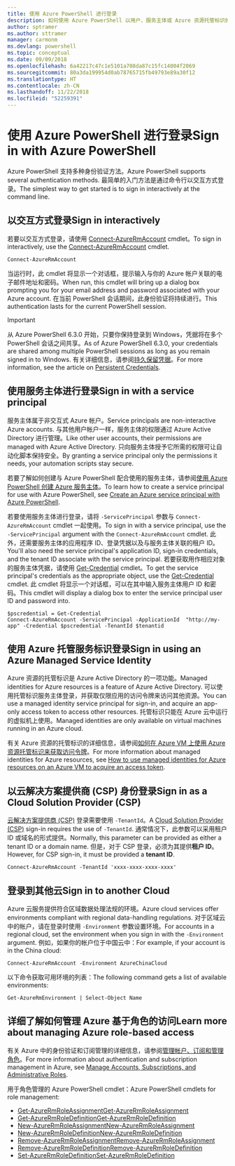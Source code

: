 ```yaml
---
title: 使用 Azure PowerShell 进行登录
description: 如何使用 Azure PowerShell 以用户、服务主体或 Azure 资源托管标识的形式登录。
author: sptramer
ms.author: sttramer
manager: carmonm
ms.devlang: powershell
ms.topic: conceptual
ms.date: 09/09/2018
ms.openlocfilehash: 6a42217c47c1e5101a708da87c15fc14004f2069
ms.sourcegitcommit: 80a3da199954d0ab78765715fb49793e89a30f12
ms.translationtype: HT
ms.contentlocale: zh-CN
ms.lasthandoff: 11/22/2018
ms.locfileid: "52259391"
---
```

# <a name="sign-in-with-azure-powershell"></a><span data-ttu-id="f57d7-103">使用 Azure PowerShell 进行登录</span><span class="sxs-lookup"><span data-stu-id="f57d7-103">Sign in with Azure PowerShell</span></span>

<span data-ttu-id="f57d7-104">Azure PowerShell 支持多种身份验证方法。</span><span class="sxs-lookup"><span data-stu-id="f57d7-104">Azure PowerShell supports several authentication methods.</span></span> <span data-ttu-id="f57d7-105">最简单的入门方法是通过命令行以交互方式登录。</span><span class="sxs-lookup"><span data-stu-id="f57d7-105">The simplest way to get started is to sign in interactively at the command line.</span></span>

## <a name="sign-in-interactively"></a><span data-ttu-id="f57d7-106">以交互方式登录</span><span class="sxs-lookup"><span data-stu-id="f57d7-106">Sign in interactively</span></span>

<span data-ttu-id="f57d7-107">若要以交互方式登录，请使用 [Connect-AzureRmAccount](/powershell/module/azurerm.profile/connect-azurermaccount) cmdlet。</span><span class="sxs-lookup"><span data-stu-id="f57d7-107">To sign in interactively, use the [Connect-AzureRmAccount](/powershell/module/azurerm.profile/connect-azurermaccount) cmdlet.</span></span>

```azurepowershell-interactive
Connect-AzureRmAccount
```

<span data-ttu-id="f57d7-108">当运行时，此 cmdlet 将显示一个对话框，提示输入与你的 Azure 帐户关联的电子邮件地址和密码。</span><span class="sxs-lookup"><span data-stu-id="f57d7-108">When run, this cmdlet will bring up a dialog box prompting you for your email address and password associated with your Azure account.</span></span> <span data-ttu-id="f57d7-109">在当前 PowerShell 会话期间，此身份验证将持续进行。</span><span class="sxs-lookup"><span data-stu-id="f57d7-109">This authentication lasts for the current PowerShell session.</span></span>

> [!IMPORTANT]
> <span data-ttu-id="f57d7-110">从 Azure PowerShell 6.3.0 开始，只要你保持登录到 Windows，凭据将在多个 PowerShell 会话之间共享。</span><span class="sxs-lookup"><span data-stu-id="f57d7-110">As of Azure PowerShell 6.3.0, your credentials are shared among multiple PowerShell sessions as long as you remain signed in to Windows.</span></span> <span data-ttu-id="f57d7-111">有关详细信息，请参阅[持久保留凭据](context-persistence.md)。</span><span class="sxs-lookup"><span data-stu-id="f57d7-111">For more information, see the article on [Persistent Credentials](context-persistence.md).</span></span>

## <a name="sign-in-with-a-service-principal"></a><span data-ttu-id="f57d7-112">使用服务主体进行登录</span><span class="sxs-lookup"><span data-stu-id="f57d7-112">Sign in with a service principal</span></span>

<span data-ttu-id="f57d7-113">服务主体属于非交互式 Azure 帐户。</span><span class="sxs-lookup"><span data-stu-id="f57d7-113">Service principals are non-interactive Azure accounts.</span></span> <span data-ttu-id="f57d7-114">与其他用户帐户一样，服务主体的权限通过 Azure Active Directory 进行管理。</span><span class="sxs-lookup"><span data-stu-id="f57d7-114">Like other user accounts, their permissions are managed with Azure Active Directory.</span></span> <span data-ttu-id="f57d7-115">只向服务主体授予它所需的权限可让自动化脚本保持安全。</span><span class="sxs-lookup"><span data-stu-id="f57d7-115">By granting a service principal only the permissions it needs, your automation scripts stay secure.</span></span>

<span data-ttu-id="f57d7-116">若要了解如何创建与 Azure PowerShell 配合使用的服务主体，请参阅[使用 Azure PowerShell 创建 Azure 服务主体](create-azure-service-principal-azureps.md)。</span><span class="sxs-lookup"><span data-stu-id="f57d7-116">To learn how to create a service principal for use with Azure PowerShell, see [Create an Azure service principal with Azure PowerShell](create-azure-service-principal-azureps.md).</span></span>

<span data-ttu-id="f57d7-117">若要使用服务主体进行登录，请将 `-ServicePrincipal` 参数与 `Connect-AzureRmAccount` cmdlet 一起使用。</span><span class="sxs-lookup"><span data-stu-id="f57d7-117">To sign in with a service principal, use the `-ServicePrincipal` argument with the `Connect-AzureRmAccount` cmdlet.</span></span> <span data-ttu-id="f57d7-118">此外，还需要服务主体的应用程序 ID、登录凭据以及与服务主体关联的租户 ID。</span><span class="sxs-lookup"><span data-stu-id="f57d7-118">You'll also need the service principal's application ID, sign-in credentials, and the tenant ID associate with the service principal.</span></span> <span data-ttu-id="f57d7-119">若要获取用作相应对象的服务主体凭据，请使用 [Get-Credential](/powershell/module/microsoft.powershell.security/get-credential) cmdlet。</span><span class="sxs-lookup"><span data-stu-id="f57d7-119">To get the service principal's credentials as the appropriate object, use the [Get-Credential](/powershell/module/microsoft.powershell.security/get-credential) cmdlet.</span></span> <span data-ttu-id="f57d7-120">此 cmdlet 将显示一个对话框，可以在其中输入服务主体用户 ID 和密码。</span><span class="sxs-lookup"><span data-stu-id="f57d7-120">This cmdlet will display a dialog box to enter the service principal user ID and password into.</span></span>

```azurepowershell-interactive
$pscredential = Get-Credential
Connect-AzureRmAccount -ServicePrincipal -ApplicationId  "http://my-app" -Credential $pscredential -TenantId $tenantid
```

## <a name="sign-in-using-an-azure-managed-service-identity"></a><span data-ttu-id="f57d7-121">使用 Azure 托管服务标识登录</span><span class="sxs-lookup"><span data-stu-id="f57d7-121">Sign in using an Azure Managed Service Identity</span></span>

<span data-ttu-id="f57d7-122">Azure 资源的托管标识是 Azure Active Directory 的一项功能。</span><span class="sxs-lookup"><span data-stu-id="f57d7-122">Managed identities for Azure resources is a feature of Azure Active Directory.</span></span> <span data-ttu-id="f57d7-123">可以使用托管标识服务主体登录，并获取仅限应用的访问令牌来访问其他资源。</span><span class="sxs-lookup"><span data-stu-id="f57d7-123">You can use a managed identity service principal for sign-in, and acquire an app-only access token to access other resources.</span></span> <span data-ttu-id="f57d7-124">托管标识只能在 Azure 云中运行的虚拟机上使用。</span><span class="sxs-lookup"><span data-stu-id="f57d7-124">Managed identities are only available on virtual machines running in an Azure cloud.</span></span>

<span data-ttu-id="f57d7-125">有关 Azure 资源的托管标识的详细信息，请参阅[如何在 Azure VM 上使用 Azure 资源托管标识来获取访问令牌](/azure/active-directory/managed-identities-azure-resources/how-to-use-vm-token)。</span><span class="sxs-lookup"><span data-stu-id="f57d7-125">For more information about managed identities for Azure resources, see [How to use managed identities for Azure resources on an Azure VM to acquire an access token](/azure/active-directory/managed-identities-azure-resources/how-to-use-vm-token).</span></span>

## <a name="sign-in-as-a-cloud-solution-provider-csp"></a><span data-ttu-id="f57d7-126">以云解决方案提供商 (CSP) 身份登录</span><span class="sxs-lookup"><span data-stu-id="f57d7-126">Sign in as a Cloud Solution Provider (CSP)</span></span>

<span data-ttu-id="f57d7-127">[云解决方案提供商 (CSP)](https://azure.microsoft.com/en-us/offers/ms-azr-0145p/) 登录需要使用 `-TenantId`。</span><span class="sxs-lookup"><span data-stu-id="f57d7-127">A [Cloud Solution Provider (CSP)](https://azure.microsoft.com/en-us/offers/ms-azr-0145p/) sign-in requires the use of `-TenantId`.</span></span> <span data-ttu-id="f57d7-128">通常情况下，此参数可以采用租户 ID 或域名的形式提供。</span><span class="sxs-lookup"><span data-stu-id="f57d7-128">Normally, this parameter can be provided as either a tenant ID or a domain name.</span></span> <span data-ttu-id="f57d7-129">但是，对于 CSP 登录，必须为其提供**租户 ID**。</span><span class="sxs-lookup"><span data-stu-id="f57d7-129">However, for CSP sign-in, it must be provided a **tenant ID**.</span></span>

```azurepowershell-interactive
Connect-AzureRmAccount -TenantId 'xxxx-xxxx-xxxx-xxxx'
```

## <a name="sign-in-to-another-cloud"></a><span data-ttu-id="f57d7-130">登录到其他云</span><span class="sxs-lookup"><span data-stu-id="f57d7-130">Sign in to another Cloud</span></span>

<span data-ttu-id="f57d7-131">Azure 云服务提供符合区域数据处理法规的环境。</span><span class="sxs-lookup"><span data-stu-id="f57d7-131">Azure cloud services offer environments compliant with regional data-handling regulations.</span></span>
<span data-ttu-id="f57d7-132">对于区域云中的帐户，请在登录时使用 `-Environment` 参数设置环境。</span><span class="sxs-lookup"><span data-stu-id="f57d7-132">For accounts in a regional cloud, set the environment when you sign in with the `-Environment` argument.</span></span>
<span data-ttu-id="f57d7-133">例如，如果你的帐户位于中国云中：</span><span class="sxs-lookup"><span data-stu-id="f57d7-133">For example, if your account is in the China cloud:</span></span>

```azurepowershell-interactive
Connect-AzureRmAccount -Environment AzureChinaCloud
```

<span data-ttu-id="f57d7-134">以下命令获取可用环境的列表：</span><span class="sxs-lookup"><span data-stu-id="f57d7-134">The following command gets a list of available environments:</span></span>

```azurepowershell-interactive
Get-AzureRmEnvironment | Select-Object Name
```

## <a name="learn-more-about-managing-azure-role-based-access"></a><span data-ttu-id="f57d7-135">详细了解如何管理 Azure 基于角色的访问</span><span class="sxs-lookup"><span data-stu-id="f57d7-135">Learn more about managing Azure role-based access</span></span>

<span data-ttu-id="f57d7-136">有关 Azure 中的身份验证和订阅管理的详细信息，请参阅[管理帐户、订阅和管理角色](/azure/active-directory/role-based-access-control-configure)。</span><span class="sxs-lookup"><span data-stu-id="f57d7-136">For more information about authentication and subscription management in Azure, see [Manage Accounts, Subscriptions, and Administrative Roles](/azure/active-directory/role-based-access-control-configure).</span></span>

<span data-ttu-id="f57d7-137">用于角色管理的 Azure PowerShell cmdlet：</span><span class="sxs-lookup"><span data-stu-id="f57d7-137">Azure PowerShell cmdlets for role management:</span></span>

* [<span data-ttu-id="f57d7-138">Get-AzureRmRoleAssignment</span><span class="sxs-lookup"><span data-stu-id="f57d7-138">Get-AzureRmRoleAssignment</span></span>](/powershell/module/AzureRM.Resources/Get-AzureRmRoleAssignment)
* [<span data-ttu-id="f57d7-139">Get-AzureRmRoleDefinition</span><span class="sxs-lookup"><span data-stu-id="f57d7-139">Get-AzureRmRoleDefinition</span></span>](/powershell/module/AzureRM.Resources/Get-AzureRmRoleDefinition)
* [<span data-ttu-id="f57d7-140">New-AzureRmRoleAssignment</span><span class="sxs-lookup"><span data-stu-id="f57d7-140">New-AzureRmRoleAssignment</span></span>](/powershell/module/AzureRM.Resources/New-AzureRmRoleAssignment)
* [<span data-ttu-id="f57d7-141">New-AzureRmRoleDefinition</span><span class="sxs-lookup"><span data-stu-id="f57d7-141">New-AzureRmRoleDefinition</span></span>](/powershell/module/AzureRM.Resources/New-AzureRmRoleDefinition)
* [<span data-ttu-id="f57d7-142">Remove-AzureRmRoleAssignment</span><span class="sxs-lookup"><span data-stu-id="f57d7-142">Remove-AzureRmRoleAssignment</span></span>](/powershell/module/AzureRM.Resources/Remove-AzureRmRoleAssignment)
* [<span data-ttu-id="f57d7-143">Remove-AzureRmRoleDefinition</span><span class="sxs-lookup"><span data-stu-id="f57d7-143">Remove-AzureRmRoleDefinition</span></span>](/powershell/module/AzureRM.Resources/Remove-AzureRmRoleDefinition)
* [<span data-ttu-id="f57d7-144">Set-AzureRmRoleDefinition</span><span class="sxs-lookup"><span data-stu-id="f57d7-144">Set-AzureRmRoleDefinition</span></span>](/powershell/module/AzureRM.Resources/Set-AzureRmRoleDefinition)
